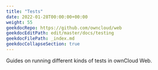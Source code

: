 ```yaml
---
title: "Tests"
date: 2022-01-28T00:00:00+00:00
weight: 55
geekdocRepo: https://github.com/owncloud/web
geekdocEditPath: edit/master/docs/testing
geekdocFilePath: _index.md
geekdocCollapseSection: true
---
```


Guides on running different kinds of tests in ownCloud Web.
